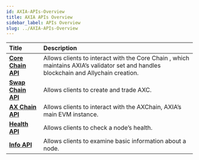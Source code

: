 ```yaml
---
id: AXIA-APIs-Overview
title: AXIA APIs Overview
sidebar_label: APIs Overview
slug: ../AXIA-APIs-Overview
---
```

| Title                                              | Description                                                                                                                                         |
| :------------------------------------------------- | :-------------------------------------------------------------------------------------------------------------------------------------------------- |
| [**Core Chain API**](../docs/HealthAPI)      | Allows clients to interact with the Core Chain , which maintains AXIA’s validator set and handles blockchain and Allychain creation.  |
| [**Swap Chain API**](../docs/HealthAPI) |   Allows clients to create and trade AXC.
| [**AX Chain API**](../docs/HealthAPI) | Allows clients to interact with the AXChain, AXIA’s main EVM instance.                                |
| [**Health API**](../docs/build/HealthAPI) | Allows clients to check a node’s health.                                    |
| [**Info API**](../docs/InfoAPI)                      | Allows clients to examine basic information about a node.                                       |

